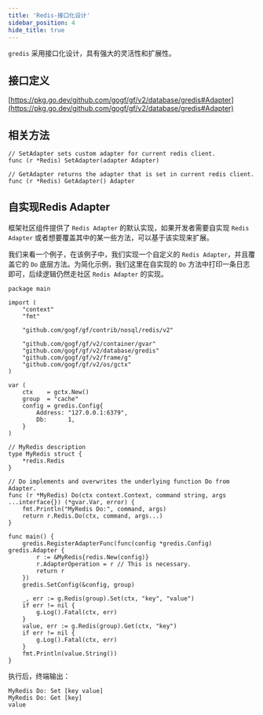 ```yaml
---
title: 'Redis-接口化设计'
sidebar_position: 4
hide_title: true
---
```


`gredis` 采用接口化设计，具有强大的灵活性和扩展性。

## 接口定义

[https://pkg.go.dev/github.com/gogf/gf/v2/database/gredis#Adapter](https://pkg.go.dev/github.com/gogf/gf/v2/database/gredis#Adapter)

## 相关方法

```
// SetAdapter sets custom adapter for current redis client.
func (r *Redis) SetAdapter(adapter Adapter)

// GetAdapter returns the adapter that is set in current redis client.
func (r *Redis) GetAdapter() Adapter
```

## 自实现Redis Adapter

框架社区组件提供了 `Redis Adapter` 的默认实现，如果开发者需要自实现 `Redis Adapter` 或者想要覆盖其中的某一些方法，可以基于该实现来扩展。

我们来看一个例子，在该例子中，我们实现一个自定义的 `Redis Adapter`，并且覆盖它的 `Do` 底层方法。为简化示例，我们这里在自实现的 `Do` 方法中打印一条日志即可，后续逻辑仍然走社区 `Redis Adapter` 的实现。

```
package main

import (
	"context"
	"fmt"

	"github.com/gogf/gf/contrib/nosql/redis/v2"

	"github.com/gogf/gf/v2/container/gvar"
	"github.com/gogf/gf/v2/database/gredis"
	"github.com/gogf/gf/v2/frame/g"
	"github.com/gogf/gf/v2/os/gctx"
)

var (
	ctx    = gctx.New()
	group  = "cache"
	config = gredis.Config{
		Address: "127.0.0.1:6379",
		Db:      1,
	}
)

// MyRedis description
type MyRedis struct {
	*redis.Redis
}

// Do implements and overwrites the underlying function Do from Adapter.
func (r *MyRedis) Do(ctx context.Context, command string, args ...interface{}) (*gvar.Var, error) {
	fmt.Println("MyRedis Do:", command, args)
	return r.Redis.Do(ctx, command, args...)
}

func main() {
	gredis.RegisterAdapterFunc(func(config *gredis.Config) gredis.Adapter {
		r := &MyRedis{redis.New(config)}
		r.AdapterOperation = r // This is necessary.
		return r
	})
	gredis.SetConfig(&config, group)

	_, err := g.Redis(group).Set(ctx, "key", "value")
	if err != nil {
		g.Log().Fatal(ctx, err)
	}
	value, err := g.Redis(group).Get(ctx, "key")
	if err != nil {
		g.Log().Fatal(ctx, err)
	}
	fmt.Println(value.String())
}
```

执行后，终端输出：

```
MyRedis Do: Set [key value]
MyRedis Do: Get [key]
value
```